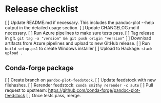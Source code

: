 # Release checklist

[ ] Update README.md if necessary.
    This includes the pandoc-plot --help output in the detailed usage section.
[ ] Update CHANGELOG.md if necessary.
[ ] Run Azure pipelines to make sure tests pass.
[ ] Tag release in git.
    `git tag -a "version" && git push origin "version"`
[ ] Download artifacts from Azure pipelines and upload to new GitHub release.
[ ] Run `build-setup.ps1` to create Windows installer
[ ] Upload to Hackage: `stack upload .`

## Conda-forge package
[ ] Create branch on `pandoc-plot-feedstock`.
[ ] Update feedstock with new filehashes. 
[ ] Rerender feedstock: `conda smithy rerender -c auto` 
[ ] Pull request to upstream: https://github.com/conda-forge/pandoc-plot-feedstock
[ ] Once tests pass, merge.